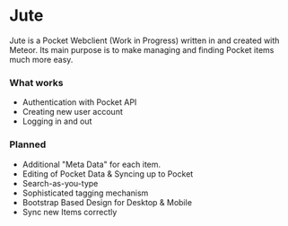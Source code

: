 # Jute #

Jute is a Pocket Webclient (Work in Progress) written in and created with Meteor. 
Its main purpose is to make managing and finding Pocket items much more easy. 


### What works ###
* Authentication with Pocket API
* Creating new user account
* Logging in and out

### Planned ###
* Additional "Meta Data" for each item.
* Editing of Pocket Data & Syncing up to Pocket
* Search-as-you-type
* Sophisticated tagging mechanism
* Bootstrap Based Design for Desktop & Mobile
* Sync new Items correctly
